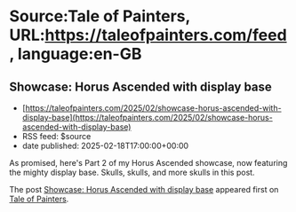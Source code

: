 # Source:Tale of Painters, URL:https://taleofpainters.com/feed, language:en-GB

## Showcase: Horus Ascended with display base
 - [https://taleofpainters.com/2025/02/showcase-horus-ascended-with-display-base](https://taleofpainters.com/2025/02/showcase-horus-ascended-with-display-base)
 - RSS feed: $source
 - date published: 2025-02-18T17:00:00+00:00

<p>As promised, here's Part 2 of my Horus Ascended showcase, now featuring the mighty display base. Skulls, skulls, and more skulls in this post.</p>
<p>The post <a href="https://taleofpainters.com/2025/02/showcase-horus-ascended-with-display-base/">Showcase: Horus Ascended with display base</a> appeared first on <a href="https://taleofpainters.com">Tale of Painters</a>.</p>

